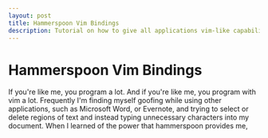 ```yaml
---
layout: post
title: Hammerspoon Vim Bindings
description: Tutorial on how to give all applications vim-like capabilities
---
```


# Hammerspoon Vim Bindings

If you're like me, you program a lot. And if you're like me, you program with
vim a lot. Frequently I'm finding myself goofing while using other applications,
such as Microsoft Word, or Evernote, and trying to select or delete regions of
text and instead typing unnecessary characters into my document. When I learned
of the power that hammerspoon provides me, 
